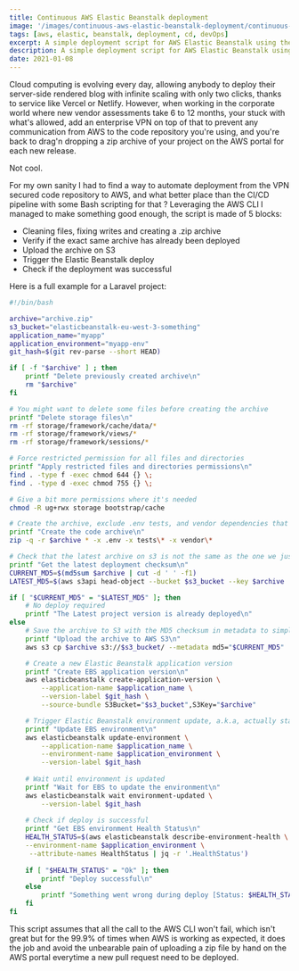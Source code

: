```yaml
---
title: Continuous AWS Elastic Beanstalk deployment
image: '/images/continuous-aws-elastic-beanstalk-deployment/continuous-aws-elastic-beanstalk-deployment.jpg'
tags: [aws, elastic, beanstalk, deployment, cd, devOps]
excerpt: A simple deployment script for AWS Elastic Beanstalk using the S3 storage and the AWS CLI. 
description: A simple deployment script for AWS Elastic Beanstalk using the S3 storage and the AWS CLI. 
date: 2021-01-08
---
```


Cloud computing is evolving every day, allowing anybody to deploy their server-side rendered blog with infinite scaling 
with only two clicks, thanks to service like Vercel or Netlify. However, when working in the corporate world where new
vendor assessments take 6 to 12 months, your stuck with what's allowed, add an enterprise VPN on top of that to prevent
any communication from AWS to the code repository you're using, and you're back to drag'n dropping a zip archive of your
project on the AWS portal for each new release.

Not cool.

For my own sanity I had to find a way to automate deployment from the VPN secured code repository to AWS, and what 
better place than the CI/CD pipeline with some Bash scripting for that ? Leveraging the AWS CLI I managed to make 
something good enough, the script is made of 5 blocks:

- Cleaning files, fixing writes and creating a .zip archive
- Verify if the exact same archive has already been deployed
- Upload the archive on S3
- Trigger the Elastic Beanstalk deploy
- Check if the deployment was successful

Here is a full example for a Laravel project:

```bash
#!/bin/bash

archive="archive.zip"
s3_bucket="elasticbeanstalk-eu-west-3-something"
application_name="myapp"
application_environment="myapp-env"
git_hash=$(git rev-parse --short HEAD)

if [ -f "$archive" ] ; then
    printf "Delete previously created archive\n"
    rm "$archive"
fi

# You might want to delete some files before creating the archive
printf "Delete storage files\n"
rm -rf storage/framework/cache/data/*
rm -rf storage/framework/views/*
rm -rf storage/framework/sessions/*

# Force restricted permission for all files and directories
printf "Apply restricted files and directories permissions\n"
find . -type f -exec chmod 644 {} \;
find . -type d -exec chmod 755 {} \;

# Give a bit more permissions where it's needed 
chmod -R ug+rwx storage bootstrap/cache

# Create the archive, exclude .env tests, and vendor dependencies that will be installed by EBS
printf "Create the code archive\n"  
zip -q -r $archive * -x .env -x tests\* -x vendor\*

# Check that the latest archive on s3 is not the same as the one we just created to avoid useless deployments
printf "Get the latest deployment checksum\n"
CURRENT_MD5=$(md5sum $archive | cut -d ' ' -f1)
LATEST_MD5=$(aws s3api head-object --bucket $s3_bucket --key $archive | jq -r '.Metadata.md5')

if [ "$CURRENT_MD5" = "$LATEST_MD5" ]; then
    # No deploy required
    printf "The Latest project version is already deployed\n"
else
    # Save the archive to S3 with the MD5 checksum in metadata to simplify checks in the next deployment
    printf "Upload the archive to AWS S3\n"
    aws s3 cp $archive s3://$s3_bucket/ --metadata md5="$CURRENT_MD5"

    # Create a new Elastic Beanstalk application version
    printf "Create EBS application version\n"
    aws elasticbeanstalk create-application-version \
        --application-name $application_name \
        --version-label $git_hash \
        --source-bundle S3Bucket="$s3_bucket",S3Key="$archive"

    # Trigger Elastic Beanstalk environment update, a.k.a, actually starting the deployment
    printf "Update EBS environment\n"
    aws elasticbeanstalk update-environment \
        --application-name $application_name \
        --environment-name $application_environment \
        --version-label $git_hash
        
    # Wait until environment is updated
    printf "Wait for EBS to update the environment\n"
    aws elasticbeanstalk wait environment-updated \
        --version-label $git_hash
        
    # Check if deploy is successful
    printf "Get EBS environment Health Status\n"
    HEALTH_STATUS=$(aws elasticbeanstalk describe-environment-health \
    --environment-name $application_environment \
     --attribute-names HealthStatus | jq -r '.HealthStatus') 
     
    if [ "$HEALTH_STATUS" = "Ok" ]; then
        printf "Deploy successful\n"
    else
        printf "Something went wrong during deploy [Status: $HEALTH_STATUS]\n"
    fi
fi
```

This script assumes that all the call to the AWS CLI won't fail, which isn't great but for the 99.9% of times when AWS
is working as expected, it does the job and avoid the unbearable pain of uploading a zip file by hand on the AWS portal
everytime a new pull request need to be deployed.
